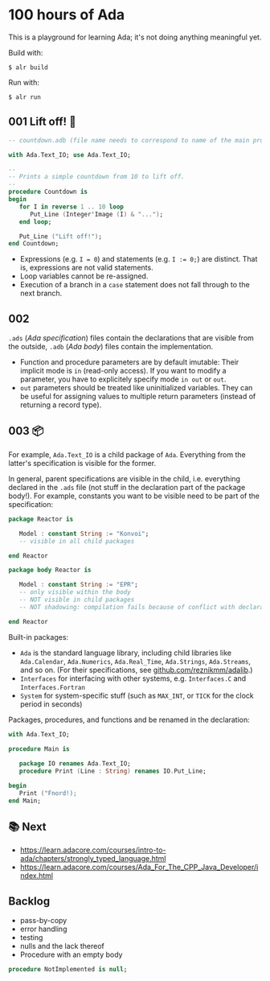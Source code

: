 # 100 hours of Ada

This is a playground for learning Ada; it's not doing anything meaningful yet.

Build with:
```
$ alr build
```

Run with:
```
$ alr run
```

## 001 Lift off! 🚀

```ada
-- countdown.adb (file name needs to correspond to name of the main procedure)

with Ada.Text_IO; use Ada.Text_IO;

--
-- Prints a simple countdown from 10 to lift off.
--
procedure Countdown is
begin
   for I in reverse 1 .. 10 loop
      Put_Line (Integer'Image (I) & "...");
   end loop;

   Put_Line ("Lift off!");
end Countdown;
```

* Expressions (e.g. `I = 0`) and statements (e.g. `I := 0;`) are distinct. That is, expressions are not valid statements.
* Loop variables cannot be re-assigned.
* Execution of a branch in a `case` statement does not fall through to the next branch.

## 002 

`.ads` (_Ada specification_) files contain the declarations that are visible from the outside, `.adb` (_Ada body_) files contain the implementation.

* Function and procedure parameters are by default imutable: Their implicit mode is `in` (read-only access). If you want to modify a parameter, you have to explicitely specify mode `in out` or `out`.
* `out` parameters should be treated like uninitialized variables. They can be useful for assigning values to multiple return parameters (instead of returning a record type).

## 003 📦

For example, `Ada.Text_IO` is a child package of `Ada`. Everything from the latter's specification is visible for the former.

In general, parent specifications are visible in the child, i.e. everything declared in the `.ads` file (not stuff in the declaration part of the package body!). For example, constants you want to be visible need to be part of the specification:
```ada
package Reactor is

   Model : constant String := "Konvoi";
   -- visible in all child packages

end Reactor

package body Reactor is

   Model : constant String := "EPR";
   -- only visible within the body
   -- NOT visible in child packages
   -- NOT shadowing: compilation fails because of conflict with declaration

end Reactor
```

Built-in packages: 
* `Ada` is the standard language library, including child libraries like `Ada.Calendar`, `Ada.Numerics`, `Ada.Real_Time`, `Ada.Strings`, `Ada.Streams`, and so on. (For their specifications, see [github.com/reznikmm/adalib](https://github.com/reznikmm/adalib).)
* `Interfaces` for interfacing with other systems, e.g. `Interfaces.C` and `Interfaces.Fortran` 
* `System` for system-specific stuff (such as `MAX_INT`, or `TICK` for the clock period in seconds)

Packages, procedures, and functions and be renamed in the declaration:
```ada
with Ada.Text_IO;

procedure Main is
   
   package IO renames Ada.Text_IO;
   procedure Print (Line : String) renames IO.Put_Line;

begin
   Print ("Fnord!);
end Main;
```

## 📚 Next

* https://learn.adacore.com/courses/intro-to-ada/chapters/strongly_typed_language.html
* https://learn.adacore.com/courses/Ada_For_The_CPP_Java_Developer/index.html

## Backlog

* pass-by-copy
* error handling
* testing
* nulls and the lack thereof
* Procedure with an empty body
```ada
procedure NotImplemented is null; 
```
